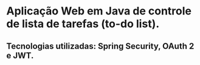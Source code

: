 # Aplicação Web em Java de controle de lista de tarefas (to-do list).

## Tecnologias utilizadas: Spring Security, OAuth 2 e JWT.
